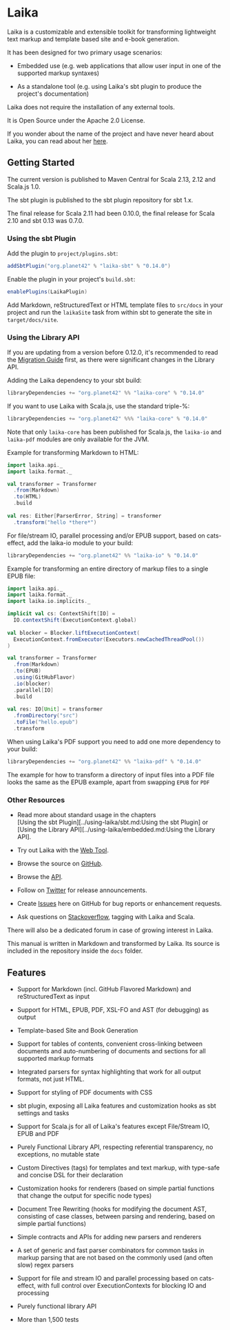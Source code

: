 
Laika
=====

Laika is a customizable and extensible toolkit for transforming lightweight text markup 
and template based site and e-book generation.

It has been designed for two primary usage scenarios:

* Embedded use (e.g. web applications that allow user input in one of the supported markup syntaxes)

* As a standalone tool (e.g. using Laika's sbt plugin to produce the project's documentation)

Laika does not require the installation of any external tools.

It is Open Source under the Apache 2.0 License.

If you wonder about the name of the project and have never heard about Laika, 
you can read about her [here][laika-wikipedia].


[laika-wikipedia]: http://en.wikipedia.org/wiki/Laika


Getting Started
---------------

The current version is published to Maven Central for Scala 2.13, 2.12 and Scala.js 1.0.

The sbt plugin is published to the sbt plugin repository for sbt 1.x.

The final release for Scala 2.11 had been 0.10.0, 
the final release for Scala 2.10 and sbt 0.13 was 0.7.0.


### Using the sbt Plugin

Add the plugin to `project/plugins.sbt`:

```scala
addSbtPlugin("org.planet42" % "laika-sbt" % "0.14.0")
```

Enable the plugin in your project's `build.sbt`:

```scala
enablePlugins(LaikaPlugin)
```

Add Markdown, reStructuredText or HTML template files to `src/docs` in your
project and run the `laikaSite` task from within sbt to generate the site
in `target/docs/site`.    


### Using the Library API

If you are updating from a version before 0.12.0, it's recommended to read
the [Migration Guide](http://planet42.github.io/Laika/migration-guide-0.12.html) 
first, as there were significant changes in the Library API.

Adding the Laika dependency to your sbt build:

```scala
libraryDependencies += "org.planet42" %% "laika-core" % "0.14.0"
```

If you want to use Laika with Scala.js, use the standard triple-%:
```scala
libraryDependencies += "org.planet42" %%% "laika-core" % "0.14.0"
```

Note that only `laika-core` has been published for Scala.js, the `laika-io`
and `laika-pdf` modules are only available for the JVM.

Example for transforming Markdown to HTML:

```scala
import laika.api._
import laika.format._

val transformer = Transformer
  .from(Markdown)
  .to(HTML)
  .build
  
val res: Either[ParserError, String] = transformer
  .transform("hello *there*")
```


For file/stream IO, parallel processing and/or EPUB support, based on cats-effect, 
add the laika-io module to your build:

```scala
libraryDependencies += "org.planet42" %% "laika-io" % "0.14.0"  
```

Example for transforming an entire directory of markup files to a single EPUB file:

```scala
import laika.api._
import laika.format._
import laika.io.implicits._

implicit val cs: ContextShift[IO] = 
  IO.contextShift(ExecutionContext.global)
  
val blocker = Blocker.liftExecutionContext(
  ExecutionContext.fromExecutor(Executors.newCachedThreadPool())
)

val transformer = Transformer
  .from(Markdown)
  .to(EPUB)
  .using(GitHubFlavor)
  .io(blocker)
  .parallel[IO]
  .build
  
val res: IO[Unit] = transformer
  .fromDirectory("src")
  .toFile("hello.epub")
  .transform
```

When using Laika's PDF support you need to add one more dependency to your build:

```scala
libraryDependencies += "org.planet42" %% "laika-pdf" % "0.14.0"
```

The example for how to transform a directory of input files into a PDF file looks
the same as the EPUB example, apart from swapping `EPUB` for `PDF`   


### Other Resources

* Read more about standard usage in the chapters  
  [Using the sbt Plugin][../using-laika/sbt.md:Using the sbt Plugin]
  or [Using the Library API][../using-laika/embedded.md:Using the Library API].

* Try out Laika with the [Web Tool].

* Browse the source on [GitHub].

* Browse the [API].

* Follow on [Twitter] for release announcements.

* Create [Issues] here on GitHub for bug reports or enhancement requests.

* Ask questions on [Stackoverflow], tagging with Laika and Scala.
 
There will also be a dedicated forum in case of growing interest in Laika.

This manual is written in Markdown and transformed by Laika. Its source
is included in the repository inside the `docs` folder.


[Web Tool]: http://planet42.org/
[GitHub]: https://github.com/planet42/Laika
[API]: ../api/laika/api/
[Twitter]: https://twitter.com/_planet42
[Issues]: https://github.com/planet42/Laika/issues
[Stackoverflow]: http://stackoverflow.com/questions/ask?tags=scala%2claika


Features
--------

* Support for Markdown (incl. GitHub Flavored Markdown) and reStructuredText as input

* Support for HTML, EPUB, PDF, XSL-FO and AST (for debugging) as output

* Template-based Site and Book Generation

* Support for tables of contents, convenient cross-linking between 
  documents and auto-numbering of documents and sections for all 
  supported markup formats
  
* Integrated parsers for syntax highlighting that work for all output
  formats, not just HTML.
  
* Support for styling of PDF documents with CSS
  
* sbt plugin, exposing all Laika features and customization hooks
  as sbt settings and tasks
  
* Support for Scala.js for all of Laika's features except File/Stream IO, EPUB and PDF
  
* Purely Functional Library API, respecting referential transparency,
  no exceptions, no mutable state

* Custom Directives (tags) for templates and text markup, with type-safe
  and concise DSL for their declaration

* Customization hooks for renderers (based on simple partial 
  functions that change the output for specific node types)

* Document Tree Rewriting (hooks for modifying the document AST, consisting
  of case classes, between parsing and rendering, based on simple partial 
  functions)

* Simple contracts and APIs for adding new parsers and renderers

* A set of generic and fast parser combinators for common tasks in
  markup parsing that are not based on the commonly used (and often slow)
  regex parsers 

* Support for file and stream IO and parallel processing based on cats-effect,
  with full control over ExecutionContexts for blocking IO and processing

* Purely functional library API

* More than 1,500 tests
